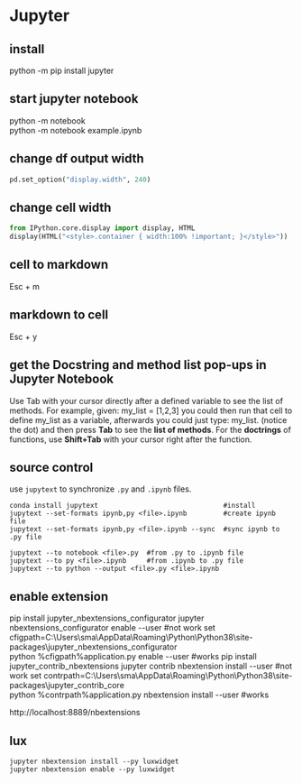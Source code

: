 # Jupyter

## install
  python -m pip install jupyter

## start jupyter notebook
  python -m notebook \
  python -m notebook example.ipynb

## change df output width
```py
pd.set_option("display.width", 240)
```

## change cell width
```py
from IPython.core.display import display, HTML
display(HTML("<style>.container { width:100% !important; }</style>"))
```

## cell to markdown
  Esc + m

## markdown to cell
  Esc + y

## get the Docstring and method list pop-ups in Jupyter Notebook
Use Tab with your cursor directly after a defined variable to see the list of methods. For example, given: my_list = [1,2,3] you could then run that cell to define my_list as a variable, afterwards you could just type: my_list. (notice the dot) and then press **Tab** to see the **list of methods**. For the **doctrings** of functions, use **Shift+Tab** with your cursor right after the function.

## source control
use `jupytext` to synchronize `.py` and `.ipynb` files.
```
conda install jupytext                               #install
jupytext --set-formats ipynb,py <file>.ipynb         #create ipynb file
jupytext --set-formats ipynb,py <file>.ipynb --sync  #sync ipynb to .py file

jupytext --to notebook <file>.py  #from .py to .ipynb file
jupytext --to py <file>.ipynb     #from .ipynb to .py file
jupytext --to python --output <file>.py <file>.ipynb
```

## enable extension
  pip install jupyter_nbextensions_configurator
  jupyter nbextensions_configurator enable --user #not work
  set cfigpath=C:\Users\sma\AppData\Roaming\Python\Python38\site-packages\jupyter_nbextensions_configurator\
  python %cfigpath%application.py enable --user #works
  pip install jupyter_contrib_nbextensions
  jupyter contrib nbextension install --user #not work
  set contrpath=C:\Users\sma\AppData\Roaming\Python\Python38\site-packages\jupyter_contrib_core\
  python %contrpath%application.py nbextension install --user #works

  http://localhost:8889/nbextensions

## lux
    jupyter nbextension install --py luxwidget
    jupyter nbextension enable --py luxwidget
